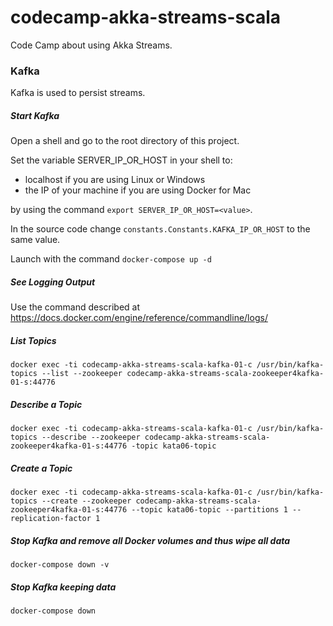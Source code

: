 # codecamp-akka-streams-scala
Code Camp about using Akka Streams.

### Kafka

Kafka is used to persist streams.

##### Start Kafka

Open a shell and go to the root directory of this project.

Set the variable SERVER_IP_OR_HOST in your shell to:
* localhost if you are using Linux or Windows
* the IP of your machine if you are using Docker for Mac

by using the command `export SERVER_IP_OR_HOST=<value>`.

In the source code change `constants.Constants.KAFKA_IP_OR_HOST` to the same value.

Launch with the command `docker-compose up -d`

##### See Logging Output

Use the command described at https://docs.docker.com/engine/reference/commandline/logs/

##### List Topics

`docker exec -ti codecamp-akka-streams-scala-kafka-01-c /usr/bin/kafka-topics --list --zookeeper codecamp-akka-streams-scala-zookeeper4kafka-01-s:44776`

##### Describe a Topic

`docker exec -ti codecamp-akka-streams-scala-kafka-01-c /usr/bin/kafka-topics --describe --zookeeper codecamp-akka-streams-scala-zookeeper4kafka-01-s:44776 -topic kata06-topic`

##### Create a Topic

`docker exec -ti codecamp-akka-streams-scala-kafka-01-c /usr/bin/kafka-topics --create --zookeeper codecamp-akka-streams-scala-zookeeper4kafka-01-s:44776 --topic kata06-topic --partitions 1 --replication-factor 1`

##### Stop Kafka and remove all Docker volumes and thus wipe all data

`docker-compose down -v`

##### Stop Kafka keeping data

`docker-compose down`
